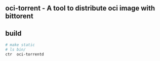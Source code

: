 ## oci-torrent - A tool to distribute oci image with bittorent



## build

```sh
# make static
# ls bin/
ctr  oci-torrentd
```
